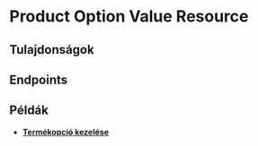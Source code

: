 # Product Option Value Resource

## Tulajdonságok

<ResourceProperties :resource="'product_option_value'" :lang="'hu'"/>

## Endpoints

[//]: <> (GET ENDPOINT)
<ResourceEndpoint :resource="'product_option_value'" :endpoint="'get'" :lang="'hu'">

<template v-slot:responseJSON>

<<< @/docs/fixtures/api/product_option_value/response/json/get_id.json

</template>

<template v-slot:responseXML>

<<< @/docs/fixtures/api/product_option_value/response/xml/get_id.xml

</template>

</ResourceEndpoint>

[//]: <> (GETCOLLECTION ENDPOINT)
<ResourceEndpoint :resource="'product_option_value'" :endpoint="'getCollection'" :lang="'hu'">

<template v-slot:responseJSON>

<<< @/docs/fixtures/api/product_option_value/response/json/get_page.json

</template>

<template v-slot:responseXML>

<<< @/docs/fixtures/api/product_option_value/response/xml/get_page.xml

</template>

</ResourceEndpoint>

[//]: <> (POST ENDPOINT)
<ResourceEndpoint :resource="'product_option_value'" :endpoint="'post'" :lang="'hu'">

<template v-slot:request>

<<< @/docs/fixtures/api/product_option_value/request/post.json

</template>

<template v-slot:responseJSON>

<<< @/docs/fixtures/api/product_option_value/response/json/get_id.json

</template>

<template v-slot:responseXML>

<<< @/docs/fixtures/api/product_option_value/response/xml/get_id.xml

</template>

</ResourceEndpoint>

[//]: <> (PUT ENDPOINT)
<ResourceEndpoint :resource="'product_option_value'" :endpoint="'put'" :lang="'hu'">

<template v-slot:request>

<<< @/docs/fixtures/api/product_option_value/request/put.json

</template>

<template v-slot:responseJSON>

<<< @/docs/fixtures/api/product_option_value/response/json/get_id.json

</template>

<template v-slot:responseXML>

<<< @/docs/fixtures/api/product_option_value/response/xml/get_id.xml

</template>

</ResourceEndpoint>

[//]: <> (DELETE ENDPOINT)
<ResourceEndpoint :resource="'product_option_value'" :endpoint="'delete'" :lang="'hu'"/>

## Példák

- [**Termékopció kezelése**](../development/api-examples/07_product_option.md)
